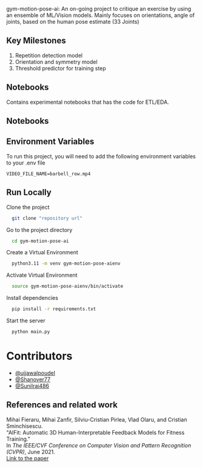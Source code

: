 gym-motion-pose-ai: An on-going project to critique an exercise by using an ensemble of ML/Vision models. Mainly focuses on orientations, angle of joints, based on the human pose estimate (33 Joints)

## Key Milestones
1. Repetition detection model
2. Orientation and symmetry model
3. Threshold predictor for training step

## Notebooks
Contains experimental notebooks that has the code for ETL/EDA.

## Notebooks


## Environment Variables

To run this project, you will need to add the following environment variables to your .env file

`VIDEO_FILE_NAME=barbell_row.mp4`


## Run Locally

Clone the project

```bash
  git clone "repository url"
```

Go to the project directory

```bash
  cd gym-motion-pose-ai
```

Create a Virtual Environment
```bash
  python3.11 -m venv gym-motion-pose-aienv
```

Activate Virtual Environment
```bash
  source gym-motion-pose-aienv/bin/activate
```

Install dependencies

```bash
  pip install -r requirements.txt
```

Start the server

```bash
  python main.py
```

# Contributors

- [@ujjawalpoudel](https://github.com/ujjawalpoudel)
- [@Shanover77](https://github.com/Shanover77)
- [@Sunilrai486](https://github.com/Sunilrai486)

## References and related work

Mihai Fieraru, Mihai Zanfir, Silviu-Cristian Pirlea, Vlad Olaru, and Cristian Sminchisescu.  
"AIFit: Automatic 3D Human-Interpretable Feedback Models for Fitness Training."  
In *The IEEE/CVF Conference on Computer Vision and Pattern Recognition (CVPR)*, June 2021.  
[Link to the paper](https://openaccess.thecvf.com/content/CVPR2021/html/Fieraru_AIFit_Automatic_3D_Human-Interpretable_Feedback_Models_for_Fitness_Training_CVPR_2021_paper.html)

